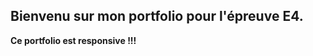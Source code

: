 <h2>Bienvenu sur mon portfolio pour l'épreuve E4.</h2>
<p><b>Ce portfolio est responsive !!!</b></p>
